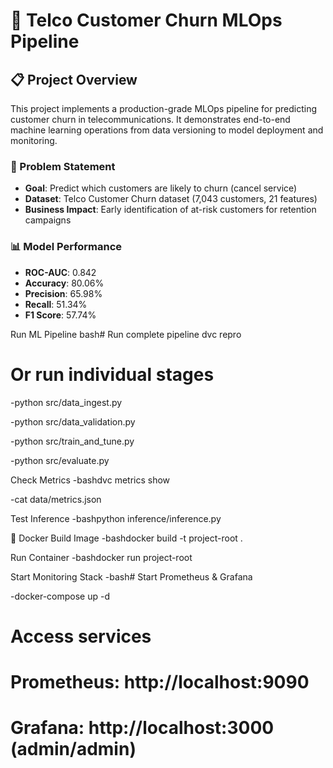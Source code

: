 # 🚀 Telco Customer Churn MLOps Pipeline

## 📋 Project Overview

This project implements a production-grade MLOps pipeline for predicting customer churn in telecommunications. It demonstrates end-to-end machine learning operations from data versioning to model deployment and monitoring.

### 🎯 Problem Statement
- **Goal**: Predict which customers are likely to churn (cancel service)
- **Dataset**: Telco Customer Churn dataset (7,043 customers, 21 features)
- **Business Impact**: Early identification of at-risk customers for retention campaigns

### 📊 Model Performance
- **ROC-AUC**: 0.842
- **Accuracy**: 80.06%
- **Precision**: 65.98%
- **Recall**: 51.34%
- **F1 Score**: 57.74%

Run ML Pipeline
bash# Run complete pipeline
dvc repro

# Or run individual stages
-python src/data_ingest.py

-python src/data_validation.py

-python src/train_and_tune.py

-python src/evaluate.py

Check Metrics
-bashdvc metrics show

-cat data/metrics.json

Test Inference
-bashpython inference/inference.py

🐳 Docker
Build Image
-bashdocker build -t project-root .

Run Container
-bashdocker run project-root

Start Monitoring Stack
-bash# Start Prometheus & Grafana

-docker-compose up -d

# Access services
# Prometheus: http://localhost:9090
# Grafana: http://localhost:3000 (admin/admin)
